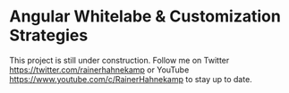 # Angular Whitelabe & Customization Strategies

This project is still under construction. Follow me on Twitter https://twitter.com/rainerhahnekamp or YouTube https://www.youtube.com/c/RainerHahnekamp to stay up to date.
